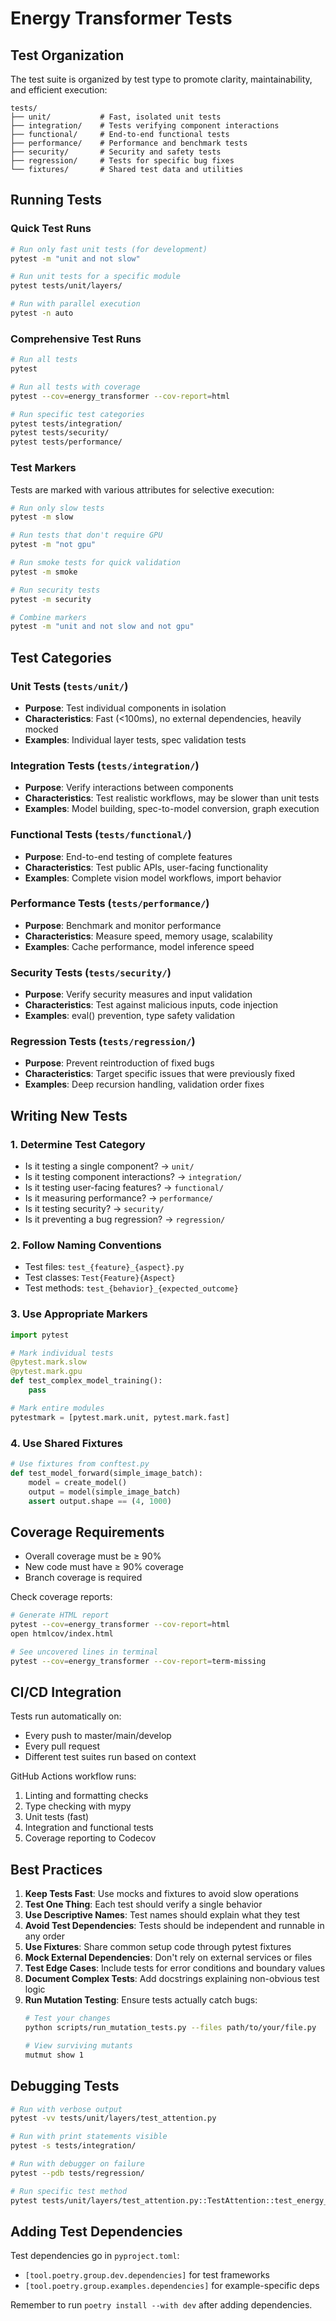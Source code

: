# Energy Transformer Tests

## Test Organization

The test suite is organized by test type to promote clarity, maintainability, and efficient execution:

```
tests/
├── unit/           # Fast, isolated unit tests
├── integration/    # Tests verifying component interactions
├── functional/     # End-to-end functional tests
├── performance/    # Performance and benchmark tests
├── security/       # Security and safety tests
├── regression/     # Tests for specific bug fixes
└── fixtures/       # Shared test data and utilities
```

## Running Tests

### Quick Test Runs

```bash
# Run only fast unit tests (for development)
pytest -m "unit and not slow"

# Run unit tests for a specific module
pytest tests/unit/layers/

# Run with parallel execution
pytest -n auto
```

### Comprehensive Test Runs

```bash
# Run all tests
pytest

# Run all tests with coverage
pytest --cov=energy_transformer --cov-report=html

# Run specific test categories
pytest tests/integration/
pytest tests/security/
pytest tests/performance/
```

### Test Markers

Tests are marked with various attributes for selective execution:

```bash
# Run only slow tests
pytest -m slow

# Run tests that don't require GPU
pytest -m "not gpu"

# Run smoke tests for quick validation
pytest -m smoke

# Run security tests
pytest -m security

# Combine markers
pytest -m "unit and not slow and not gpu"
```

## Test Categories

### Unit Tests (`tests/unit/`)
- **Purpose**: Test individual components in isolation
- **Characteristics**: Fast (<100ms), no external dependencies, heavily mocked
- **Examples**: Individual layer tests, spec validation tests

### Integration Tests (`tests/integration/`)
- **Purpose**: Verify interactions between components
- **Characteristics**: Test realistic workflows, may be slower than unit tests
- **Examples**: Model building, spec-to-model conversion, graph execution

### Functional Tests (`tests/functional/`)
- **Purpose**: End-to-end testing of complete features
- **Characteristics**: Test public APIs, user-facing functionality
- **Examples**: Complete vision model workflows, import behavior

### Performance Tests (`tests/performance/`)
- **Purpose**: Benchmark and monitor performance
- **Characteristics**: Measure speed, memory usage, scalability
- **Examples**: Cache performance, model inference speed

### Security Tests (`tests/security/`)
- **Purpose**: Verify security measures and input validation
- **Characteristics**: Test against malicious inputs, code injection
- **Examples**: eval() prevention, type safety validation

### Regression Tests (`tests/regression/`)
- **Purpose**: Prevent reintroduction of fixed bugs
- **Characteristics**: Target specific issues that were previously fixed
- **Examples**: Deep recursion handling, validation order fixes

## Writing New Tests

### 1. Determine Test Category
- Is it testing a single component? → `unit/`
- Is it testing component interactions? → `integration/`
- Is it testing user-facing features? → `functional/`
- Is it measuring performance? → `performance/`
- Is it testing security? → `security/`
- Is it preventing a bug regression? → `regression/`

### 2. Follow Naming Conventions
- Test files: `test_{feature}_{aspect}.py`
- Test classes: `Test{Feature}{Aspect}`
- Test methods: `test_{behavior}_{expected_outcome}`

### 3. Use Appropriate Markers
```python
import pytest

# Mark individual tests
@pytest.mark.slow
@pytest.mark.gpu
def test_complex_model_training():
    pass

# Mark entire modules
pytestmark = [pytest.mark.unit, pytest.mark.fast]
```

### 4. Use Shared Fixtures
```python
# Use fixtures from conftest.py
def test_model_forward(simple_image_batch):
    model = create_model()
    output = model(simple_image_batch)
    assert output.shape == (4, 1000)
```

## Coverage Requirements

- Overall coverage must be ≥ 90%
- New code must have ≥ 90% coverage
- Branch coverage is required

Check coverage reports:
```bash
# Generate HTML report
pytest --cov=energy_transformer --cov-report=html
open htmlcov/index.html

# See uncovered lines in terminal
pytest --cov=energy_transformer --cov-report=term-missing
```

## CI/CD Integration

Tests run automatically on:
- Every push to master/main/develop
- Every pull request
- Different test suites run based on context

GitHub Actions workflow runs:
1. Linting and formatting checks
2. Type checking with mypy
3. Unit tests (fast)
4. Integration and functional tests
5. Coverage reporting to Codecov

## Best Practices

1. **Keep Tests Fast**: Use mocks and fixtures to avoid slow operations
2. **Test One Thing**: Each test should verify a single behavior
3. **Use Descriptive Names**: Test names should explain what they test
4. **Avoid Test Dependencies**: Tests should be independent and runnable in any order
5. **Use Fixtures**: Share common setup code through pytest fixtures
6. **Mock External Dependencies**: Don't rely on external services or files
7. **Test Edge Cases**: Include tests for error conditions and boundary values
8. **Document Complex Tests**: Add docstrings explaining non-obvious test logic
9. **Run Mutation Testing**: Ensure tests actually catch bugs:
   ```bash
   # Test your changes
   python scripts/run_mutation_tests.py --files path/to/your/file.py

   # View surviving mutants
   mutmut show 1
   ```

## Debugging Tests

```bash
# Run with verbose output
pytest -vv tests/unit/layers/test_attention.py

# Run with print statements visible
pytest -s tests/integration/

# Run with debugger on failure
pytest --pdb tests/regression/

# Run specific test method
pytest tests/unit/layers/test_attention.py::TestAttention::test_energy_matches_manual
```

## Adding Test Dependencies

Test dependencies go in `pyproject.toml`:
- `[tool.poetry.group.dev.dependencies]` for test frameworks
- `[tool.poetry.group.examples.dependencies]` for example-specific deps

Remember to run `poetry install --with dev` after adding dependencies.
